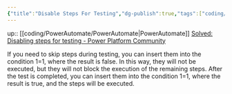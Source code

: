 ```yaml
---
{"title":"Disable Steps For Testing","dg-publish":true,"tags":["coding/PowerAutomate"],"language":"en","permalink":"/coding/power-automate/disable-steps-for-testing/","dgPassFrontmatter":true}
---
```


up:: [[coding/PowerAutomate/PowerAutomate\|PowerAutomate]]
[Solved: Disabling steps for testing - Power Platform Community](https://powerusers.microsoft.com/t5/Building-Flows/Disabling-steps-for-testing/td-p/441632)

If you need to skip steps during testing, you can insert them into the condition 1=1, where the result is false. In this way, they will not be executed, but they will not block the execution of the remaining steps. After the test is completed, you can insert them into the condition 1=1, where the result is true, and the steps will be executed.

